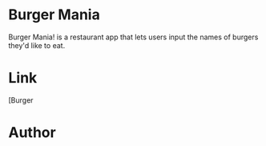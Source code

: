  # Burger Mania
 
 Burger Mania! is a restaurant app that lets users input the names of burgers they'd like to eat.



# Link
[Burger 

# Author

